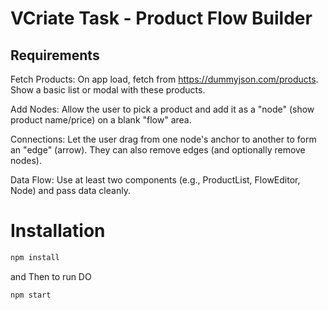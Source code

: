 # VCriate Task - Product Flow Builder

## Requirements

Fetch Products: On app load, fetch from https://dummyjson.com/products. Show a basic list or modal with these products.

Add Nodes: Allow the user to pick a product and add it as a "node" (show product name/price) on a blank "flow" area.

Connections: Let the user drag from one node's anchor to another to form an "edge" (arrow). They can also remove edges (and optionally remove nodes).

Data Flow: Use at least two components (e.g., ProductList, FlowEditor, Node) and pass data cleanly.

# Installation

```bash
npm install
```

and Then to run DO

```
npm start
```
